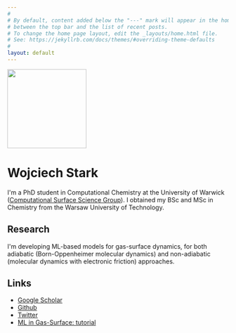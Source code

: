 ```yaml
---
#
# By default, content added below the "---" mark will appear in the home page
# between the top bar and the list of recent posts.
# To change the home page layout, edit the _layouts/home.html file.
# See: https://jekyllrb.com/docs/themes/#overriding-theme-defaults
#
layout: default
---
```



<img src="https://wgst.github.io/assets/wgst-gc.png" width="180"> 

# Wojciech Stark
I'm a PhD student in Computational Chemistry at the University of Warwick ([Computational Surface Science Group](https://warwick.ac.uk/fac/sci/chemistry/research/maurer/maurergroup/)). I obtained my BSc and MSc in Chemistry from the Warsaw University of Technology.


## Research
I'm developing ML-based models for gas-surface dynamics, for both adiabatic (Born-Oppenheimer molecular dynamics) and non-adiabatic (molecular dynamics with electronic friction) approaches.


## Links
* [Google Scholar](https://scholar.google.com/citations?user=KiNdem8AAAAJ&hl=en)
* [Github](https://github.com/wgst)
* [Twitter](https://twitter.com/wgstark)
* [ML in Gas-Surface: tutorial](https://wgst.github.io/ml-gas-surface)
